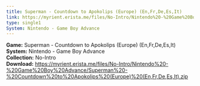 ```yaml
---
title: Superman - Countdown to Apokolips (Europe) (En,Fr,De,Es,It)
link: https://myrient.erista.me/files/No-Intro/Nintendo%20-%20Game%20Boy%20Advance/Superman%20-%20Countdown%20to%20Apokolips%20(Europe)%20(En,Fr,De,Es,It).zip
type: single1
System: Nintendo - Game Boy Advance
---
```

<b>Game:</b> Superman - Countdown to Apokolips (Europe) (En,Fr,De,Es,It)<br>
<b>System:</b> Nintendo - Game Boy Advance<br>
<b>Collection:</b> No-Intro<br>
<b>Download:</b> https://myrient.erista.me/files/No-Intro/Nintendo%20-%20Game%20Boy%20Advance/Superman%20-%20Countdown%20to%20Apokolips%20(Europe)%20(En,Fr,De,Es,It).zip